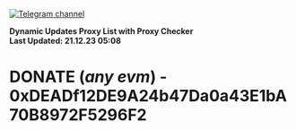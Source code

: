 [![Telegram channel](https://img.shields.io/endpoint?url=https://runkit.io/damiankrawczyk/telegram-badge/branches/master?url=https://t.me/n4z4v0d)](https://t.me/n4z4v0d) 

**Dynamic Updates Proxy List with Proxy Checker**  
**Last Updated: 21.12.23 05:08**

# DONATE (_any evm_) - 0xDEADf12DE9A24b47Da0a43E1bA70B8972F5296F2
